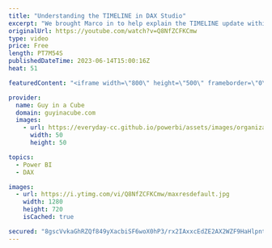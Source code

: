```yaml
---
title: "Understanding the TIMELINE in DAX Studio"
excerpt: "We brought Marco in to help explain the TIMELINE update within DAX Studio. This can help you understand performance a bit deeper when optimizing your DAX and models. This is one to watch!  DAX Studio https://daxstudio.org  Marco Russo https://twitter.com/marcorus https://www.linkedin.com/in/sqlbi/ https://sqlbi.com"
originalUrl: https://youtube.com/watch?v=Q8NfZCFKCmw
type: video
price: Free
length: PT7M54S
publishedDateTime: 2023-06-14T15:00:16Z
heat: 51

featuredContent: "<iframe width=\"800\" height=\"500\" frameborder=\"0\" src=\"https://www.youtube.com/embed/Q8NfZCFKCmw\" allow=\"accelerometer; autoplay; encrypted-media; gyroscope; picture-in-picture\" allowfullscreen></iframe>"

provider:
  name: Guy in a Cube
  domain: guyinacube.com
  images:
    - url: https://everyday-cc.github.io/powerbi/assets/images/organizations/guyinacube.com-50x50.jpg
      width: 50
      height: 50

topics:
  - Power BI
  - DAX

images:
  - url: https://i.ytimg.com/vi/Q8NfZCFKCmw/maxresdefault.jpg
    width: 1280
    height: 720
    isCached: true

secured: "8gscVvkaGhRZQf849yXacbiSF6woX0hP3/rx2IAxxcEdZE2AX2WZF9HaHlpntTNZgV55kcyGU+KqyOyKV0jRotI2mf0QF86sf4PXGGIyySOIoL/aADTy/6WIVgSt3Ki4tIAjrgqi6nSu6yebanBSE4XgNc4coJMCzktEoTfDhuOisVQy4Z8GAFshGUosMHN2bR5yCvMp3LN1ow2NcPgJm0XB5E5gqmxQ1i2r8lADYy6NRFbf/pTpVEdMll0GPh4WzEITamCI23+/H6hFmp7RYfsxhK9l/LL+ThSue1/juuuKvOrKhCzSP9N6dcM3bjbaTXR80AI5bglMe3Pd7pjebRLVQYDxBU4adRVvkDseOD1z8aAuZUyxR2umXz2gZtn3vFaNwEwr/CsT/aUtqMxm9RjUNxjSwBKSpSy5H+gn4Oc=;B6RYVSeEFC+hGCJqvU1iag=="
---
```



